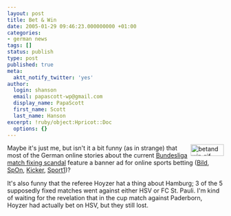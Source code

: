 ```yaml
---
layout: post
title: Bet & Win
date: 2005-01-29 09:46:23.000000000 +01:00
categories:
- german news
tags: []
status: publish
type: post
published: true
meta:
  aktt_notify_twitter: 'yes'
author:
  login: shanson
  email: papascott-wp@gmail.com
  display_name: PapaScott
  first_name: Scott
  last_name: Hanson
excerpt: !ruby/object:Hpricot::Doc
  options: {}
---
```

<p><img src="https://www.papascott.de/wordpress/wp-content/uploads/2005/01/betandwin.gif" border="0" height="27" width="77" alt="betandwin.gif" align="right" />Maybe it's just me, but isn't it a bit funny (as in strange) that most of the German online stories about the current <a href="http://news.google.com/news?hl=en&ned=us&q=Hoyzer&btnG=Search+News">Bundesliga match fixing scandal</a> feature a banner ad for online sports betting (<a href="http://www.bild.t-online.de/BTO/sport/aktuell/2005/01/29/schiri__beobachtung/schiri__heute__alles__rechtens.html">Bild</a>, <a href="http://www.spiegel.de/sport/fussball/0,1518,339014,00.html">SpOn</a>, <a href="http://www.kicker.de/content/news/artikel.asp?object=310133&folder=3100">Kicker</a>, <a href="http://www.sport1.de/coremedia/generator/www.sport1.de/Sportarten/Fussball/Main.html">Sport1</a>)?</p>
<p>It's also funny that the referee Hoyzer hat a thing about Hamburg; 3 of the 5 supposedly fixed matches went against either HSV or FC St. Pauli. I'm kind of waiting for the revelation that in the cup match against Paderborn, Hoyzer had actually bet on HSV, but they still lost.</p>

